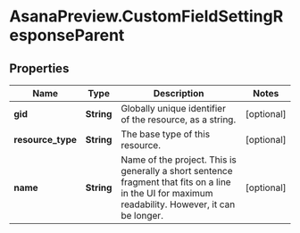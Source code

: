 # AsanaPreview.CustomFieldSettingResponseParent

## Properties
Name | Type | Description | Notes
------------ | ------------- | ------------- | -------------
**gid** | **String** | Globally unique identifier of the resource, as a string. | [optional] 
**resource_type** | **String** | The base type of this resource. | [optional] 
**name** | **String** | Name of the project. This is generally a short sentence fragment that fits on a line in the UI for maximum readability. However, it can be longer. | [optional] 
